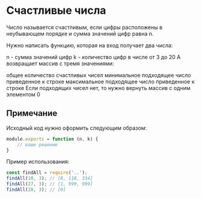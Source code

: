# Счастливые числа
Число называется счастливым, если цифры расположены в неубывающем порядке и сумма значений цифр равна n.

Нужно написать функцию, которая на вход получает два числа:

n - сумма значений цифр
k - количество цифр в числе от 3 до 20
А возвращает массив с тремя значениями:

общее количество счастливых чисел
минимальное подходящее число приведенное к строке
максимальное подходящее число приведенное к строке
Если подходящих чисел нет, то нужно вернуть массив c одним элементом 0

## Примечание
Исходный код нужно оформить следующим образом:
```js
module.exports = function (n, k) {  
    // ваше решение
}
```
Пример использования:
```js
const findAll = require('..');
findAll(10, 3); // [8, 118, 334]
findAll(27, 3); // [1, 999, 999]
findAll(28, 3); // [0]
```